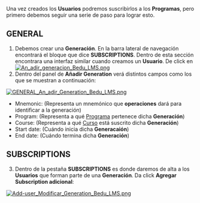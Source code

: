Una vez creados los **Usuarios** podremos suscribirlos a los **Programas**, pero primero debemos seguir una serie de paso para lograr esto.

## GENERAL

1. Debemos crear una **Generación**. En la barra lateral de navegación encontrará el bloque que dice **SUBSCRIPTIONS**. Dentro de esta sección encontrara una interfaz similar cuando creamos un **Usuario**. De click en [![An_adir_generacion_Bedu_LMS.png](https://s33.postimg.cc/bqoxy6yrz/An_adir_generacion_Bedu_LMS.png)](https://postimg.cc/image/pkdan8rd7/)
2. Dentro del panel de **Añadir Generation** verá distintos campos como los que se muestran a continuación:

[![GENERAL_An_adir_Generation_Bedu_LMS.png](https://s33.postimg.cc/dz34f336n/GENERAL_An_adir_Generation_Bedu_LMS.png)](https://postimg.cc/image/kpjloiqcb/)

  - Mnemonic: (Representa un mnemónico que **operaciones** dará para identificar a la generación)
  - Program: (Representa a qué [Programa]() pertenece dicha **Generación**)
  - Course: (Representa a qué [Curso]() está suscrito dicha **Generación**)
  - Start date: (Cuándo inicia dicha **Generacaión**)
  - End date: (Cuándo termina dicha **Generación**)

## SUBSCRIPTIONS

3. Dentro de la pestaña **SUBSCRIPTIONS** es donde daremos de alta a los **Usuarios** que forman parte de una **Generación**. Da click **Agregar Subscription adicional**:

[![Add-user_Modificar_Generation_Bedu_LMS.png](https://s33.postimg.cc/lvnlnnmgf/Add-user_Modificar_Generation_Bedu_LMS.png)](https://postimg.cc/image/ic1nxujqj/)